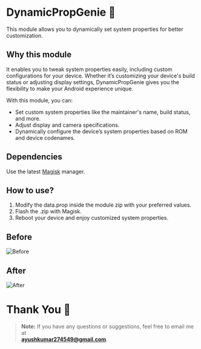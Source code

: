 # DynamicPropGenie 🍉

This module allows you to dynamically set system properties for better customization.

## Why this module
It enables you to tweak system properties easily, including custom configurations for your device. Whether it’s customizing your device's build status or adjusting display settings, DynamicPropGenie gives you the flexibility to make your Android experience unique.

With this module, you can:
- Set custom system properties like the maintainer's name, build status, and more.
- Adjust display and camera specifications.
- Dynamically configure the device’s system properties based on ROM and device codenames.

## Dependencies
Use the latest [Magisk](https://magiskmanager.com/) manager.

## How to use?
1. Modify the data.prop inside the module zip with your preferred values.
2. Flash the .zip with Magisk.
3. Reboot your device and enjoy customized system properties.

## Before
![Before](https://github-production-user-asset-6210df.s3.amazonaws.com/205454648/438920500-c126a488-6ee5-40b6-bf40-5a43a8bc0e39.png?X-Amz-Algorithm=AWS4-HMAC-SHA256&X-Amz-Credential=AKIAVCODYLSA53PQK4ZA%2F20250429%2Fus-east-1%2Fs3%2Faws4_request&X-Amz-Date=20250429T182208Z&X-Amz-Expires=300&X-Amz-Signature=36434c9b61fd70b884b39a88e6cf8ba9252d955dd17f7c71ff6e8dd1479d64a7&X-Amz-SignedHeaders=host)

## After
![After](https://github-production-user-asset-6210df.s3.amazonaws.com/205454648/439089539-409d6732-57d7-4fe9-8403-ee527da0161e.png?X-Amz-Algorithm=AWS4-HMAC-SHA256&X-Amz-Credential=AKIAVCODYLSA53PQK4ZA%2F20250430%2Fus-east-1%2Fs3%2Faws4_request&X-Amz-Date=20250430T055023Z&X-Amz-Expires=300&X-Amz-Signature=b4ee9257f82b0df7903b94a97b1b5687aac73fabc728a63994f7eb55f7d146fa&X-Amz-SignedHeaders=host)

# Thank You 🍉
> **Note:** If you have any questions or suggestions, feel free to email me at  
**ayushkumar274549@gmail.com**.
